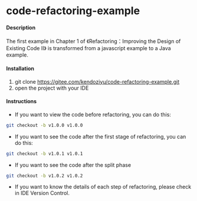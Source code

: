 # code-refactoring-example

#### Description
The first example in Chapter 1 of 《Refactoring：Improving the Design of Existing Code II》 is transformed from a javascript example to a Java example.

#### Installation

1.  git clone https://gitee.com/kendoziyu/code-refactoring-example.git
2.  open the project with your IDE

#### Instructions

+ If you want to view the code before refactoring, you can do this:
```bash
git checkout -b v1.0.0 v1.0.0
```
+ If you want to see the code after the first stage of refactoring, you can do this:
```bash
git checkout -b v1.0.1 v1.0.1
```
+ If you want to see the code after the split phase
```bash
git checkout -b v1.0.2 v1.0.2
```
+ If you want to know the details of each step of refactoring, please check in IDE Version Control.